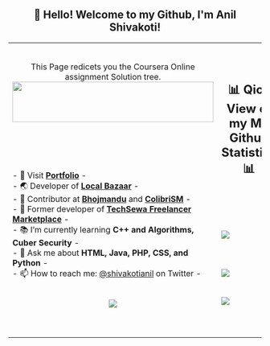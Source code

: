 <h2 align="center">👋 Hello! Welcome to my Github, I'm Anil Shivakoti!</h2>
<p align="center">
<table align="center">
   <tr>
      <td>
         <p align="center"> 
            This Page redicets you the Coursera Online assignment Solution tree. 
         <a target="_blank" href="http://eklomanchhe.github.io/coursera-online-assignments/"> <img align="center" src="https://static.vecteezy.com/system/resources/previews/021/971/541/non_2x/click-cursor-icon-with-click-here-button-free-png.png" width="400" 
     height="80"></a>
            
<br/><br/>
<a target="_blank" href="">
</a>
         <br/><br/>
         - 🤖 Visit <strong><a target="_blank" href="https://anilshivakoti.com.np">Portfolio</a></strong> - 
         <br/>
         - 🌏 Developer of <strong><a target="_blank" href="https://localbazaar.com.np/">Local Bazaar</a></strong> - 
           <br/>
                - 📝 Contributor at <strong><a target="_blank" href="https://bhojmandu.com.np/">Bhojmandu</a></strong> and  <strong><a target="_blank" href="https://codecanyon.net/item/colibrism-the-ultimate-php-modern-social-media-sharing-platform/26612898">ColibriSM</a></strong> - 
           <br/>
         - 🚚 Former developer of <strong><a target="_blank" href="https://techsewa.com.np/">TechSewa Freelancer Marketplace</a></strong> -
         <br/>
         - 📚 I’m currently learning <strong>C++ and Algorithms, Cuber Security</strong> -
         <br/>
         - 💬 Ask me about <strong>HTML, Java, PHP, CSS, and Python</strong> -
         <br/>
         - 📫 How to reach me: <a target="_blank" href="https://twitter.com/shivakotianil">@shivakotianil</a> on Twitter -
         <br/>
         <p align="center">                     
             <img align="center" src="https://github-readme-stats.vercel.app/api/top-langs/?username=eklomanchhe&theme=radical&hide_border=true" />
         </p>  
      </td>
      <td>
      <br/><br/>
      <h2 align="center">📊 Qick View of my My Github Statistics 📊 </h2>   
         <br/><br/><br/>
         <img align="center" src="http://github-readme-streak-stats.herokuapp.com?user=eklomanchhe&theme=radical&hide_border=true" />   
         <br/><br/><br/>
         <img align="center" src="https://github-readme-stats-taupe-two.vercel.app/api/wakatime?username=eklomanchhe&hide_title=true&hide_border=true&langs_count=5&layout=compact&v=2.png"/>         <br/><br/><br/>
         <img align="center" src="https://github-readme-stats.vercel.app/api?username=eklomanchhe&theme=radical&show_icons=true&hide_border=true" />
         <br/><br/><br/>         
      </td>
   </tr>
</table>
</p>

